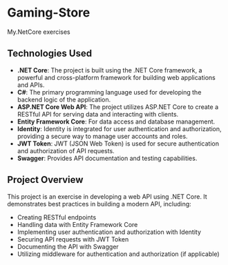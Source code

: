 # Gaming-Store
My.NetCore exercises

## Technologies Used

- **.NET Core**: The project is built using the .NET Core framework, a powerful and cross-platform framework for building web applications and APIs.
- **C#**: The primary programming language used for developing the backend logic of the application.
- **ASP.NET Core Web API**: The project utilizes ASP.NET Core to create a RESTful API for serving data and interacting with clients.
- **Entity Framework Core**: For data access and database management.
- **Identity**: Identity is integrated for user authentication and authorization, providing a secure way to manage user accounts and roles.
- **JWT Token**: JWT (JSON Web Token) is used for secure authentication and authorization of API requests.
- **Swagger**: Provides API documentation and testing capabilities.

## Project Overview

This project is an exercise in developing a web API using .NET Core. It demonstrates best practices in building a modern API, including:

- Creating RESTful endpoints
- Handling data with Entity Framework Core
- Implementing user authentication and authorization with Identity
- Securing API requests with JWT Token
- Documenting the API with Swagger
- Utilizing middleware for authentication and authorization (if applicable)
